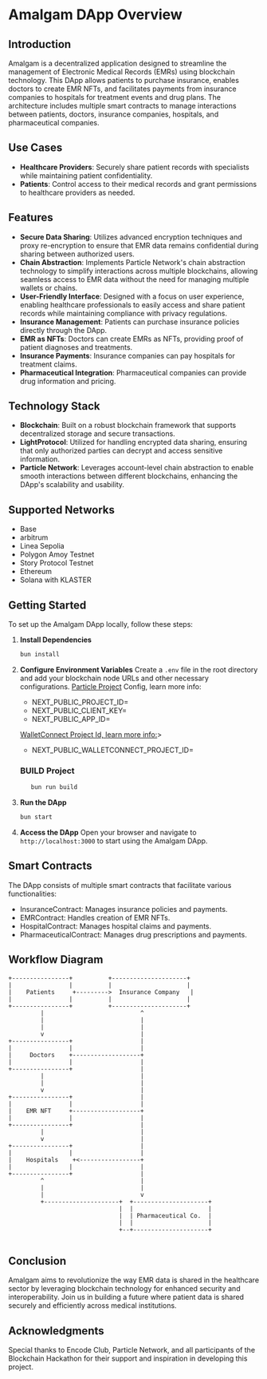 # Amalgam DApp Overview

## Introduction

Amalgam is a decentralized application designed to streamline the management of Electronic Medical Records (EMRs) using blockchain technology. This DApp allows patients to purchase insurance, enables doctors to create EMR NFTs, and facilitates payments from insurance companies to hospitals for treatment events and drug plans. The architecture includes multiple smart contracts to manage interactions between patients, doctors, insurance companies, hospitals, and pharmaceutical companies.

## Use Cases

- **Healthcare Providers**: Securely share patient records with specialists while maintaining patient confidentiality.
- **Patients**: Control access to their medical records and grant permissions to healthcare providers as needed.

## Features

- **Secure Data Sharing**: Utilizes advanced encryption techniques and proxy re-encryption to ensure that EMR data remains confidential during sharing between authorized users.
- **Chain Abstraction**: Implements Particle Network's chain abstraction technology to simplify interactions across multiple blockchains, allowing seamless access to EMR data without the need for managing multiple wallets or chains.
- **User-Friendly Interface**: Designed with a focus on user experience, enabling healthcare professionals to easily access and share patient records while maintaining compliance with privacy regulations.
- **Insurance Management**: Patients can purchase insurance policies directly through the DApp.
- **EMR as NFTs**: Doctors can create EMRs as NFTs, providing proof of patient diagnoses and treatments.
- **Insurance Payments**: Insurance companies can pay hospitals for treatment claims.
- **Pharmaceutical Integration**: Pharmaceutical companies can provide drug information and pricing.

## Technology Stack

- **Blockchain**: Built on a robust blockchain framework that supports decentralized storage and secure transactions.
- **LightProtocol**: Utilized for handling encrypted data sharing, ensuring that only authorized parties can decrypt and access sensitive information.
- **Particle Network**: Leverages account-level chain abstraction to enable smooth interactions between different blockchains, enhancing the DApp's scalability and usability.

## Supported Networks

- Base
- arbitrum
- Linea Sepolia
- Polygon Amoy Testnet
- Story Protocol Testnet
- Ethereum
- Solana with KLASTER

## Getting Started

To set up the Amalgam DApp locally, follow these steps:

1. **Install Dependencies**

   ```bash
   bun install
   ```

2. **Configure Environment Variables**
   Create a `.env` file in the root directory and add your blockchain node URLs and other necessary configurations.
   [Particle Project](https://dashboard.particle.network/) Config, learn more info:  

   - NEXT_PUBLIC_PROJECT_ID=
   - NEXT_PUBLIC_CLIENT_KEY=
   - NEXT_PUBLIC_APP_ID=

   [WalletConnect Project Id, learn more info:](https://cloud.walletconnect.com/)>

   - NEXT_PUBLIC_WALLETCONNECT_PROJECT_ID=

   ### BUILD Project

   ```bash
      bun run build
   ```

3. **Run the DApp**

   ```bash
   bun start
   ```

4. **Access the DApp**
   Open your browser and navigate to `http://localhost:3000` to start using the Amalgam DApp.

## Smart Contracts

The DApp consists of multiple smart contracts that facilitate various functionalities:

- InsuranceContract: Manages insurance policies and payments.
- EMRContract: Handles creation of EMR NFTs.
- HospitalContract: Manages hospital claims and payments.
- PharmaceuticalContract: Manages drug prescriptions and payments.

## Workflow Diagram

```plaintext
+----------------+          +---------------------+
|                |          |                     |
|    Patients     +--------->  Insurance Company   |
|                |          |                     |
+----------------+          +---------------------+
         |                           ^
         |                           |
         |                           |
         v                           |
+----------------+                   |
|                |                   |
|     Doctors    +-------------------+
|                |                   |
+----------------+                   |
         |                           |
         |                           |
         v                           |
+----------------+                   |
|                |                   |
|    EMR NFT     +-------------------+
|                |                   |
+----------------+                   |
         |                           |
         v                           |
+----------------+                   |
|                |                   |
|    Hospitals    +<-----------------+
|                |                   |
+----------------+                   |
         ^                           |
         |                           |
         |                           v
         +---------------------+  +---------------------+
                               |  |                     |
                               |  | Pharmaceutical Co.  |
                               |  |                     |
                               +--+---------------------+


```

## Conclusion

Amalgam aims to revolutionize the way EMR data is shared in the healthcare sector by leveraging blockchain technology for enhanced security and interoperability. Join us in building a future where patient data is shared securely and efficiently across medical institutions.

## Acknowledgments

Special thanks to Encode Club, Particle Network, and all participants of the Blockchain Hackathon for their support and inspiration in developing this project.
